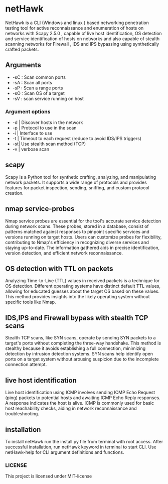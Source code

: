 # netHawk
NetHawk is a CLI (Windows and linux ) based networking penetration testing tool for active reconnaissance and enumeration of hosts on networks with Scapy 2.5.0 , capable of live host identification, OS detection and service identification of hosts on networks and also capable of stealth scanning networks for Firewall , IDS and IPS bypassing using synthetically crafted packets.
## Arguments 
* -sC : Scan common ports
* -sA : Scan all ports
* -sP : Scan a range ports
* -sO : Scan OS of a target
* -sV : scan service running on host
### Argument options
+ -d | Discover hosts in the network
+ -p | Protocol to use in the scan
+ -i | Interface to use
+ -t | Timeout to each request (reduce to avoid IDS/IPS triggers)
+ -st| Use stealth scan method (TCP)
+ -v | verbose scan
## scapy 
Scapy is a Python tool for synthetic crafting, analyzing, and manipulating network packets. It supports a wide range of protocols and provides features for packet inspection, sending, sniffing, and custom protocol creation.
## nmap service-probes
Nmap service probes are essential for the tool's accurate service detection during network scans. These probes, stored in a database, consist of patterns matched against responses to pinpoint specific services and versions running on target hosts. Users can customize probes for flexibility, contributing to Nmap's efficiency in recognizing diverse services and staying up-to-date. The information gathered aids in precise identification, version detection, and efficient network reconnaissance. 
## OS detection with TTL on packets
Analyzing Time-to-Live (TTL) values in received packets is a technique for OS detection. Different operating systems have distinct default TTL values, allowing for educated guesses about the target OS based on these values. This method provides insights into the likely operating system without specific tools like Nmap.
## IDS,IPS and Firewall bypass with stealth TCP scans 
Stealth TCP scans, like SYN scans, operate by sending SYN packets to a target's ports without completing the three-way handshake. This method is stealthy because it avoids establishing a full connection, minimizing detection by intrusion detection systems. SYN scans help identify open ports on a target system without arousing suspicion due to the incomplete connection attempt.
## live host identification
Live host identification using ICMP involves sending ICMP Echo Request (ping) packets to potential hosts and awaiting ICMP Echo Reply responses. A response indicates the host is alive. ICMP is commonly used for basic host reachability checks, aiding in network reconnaissance and troubleshooting.
## installation 
To install netHawk run the install.py file from terminal with root access. After successful installation, run netHawk keyword in terminal to start CLI. Use netHawk-help for CLI argument definitions and functions.
### LICENSE 
This project is licensed under MIT-license
